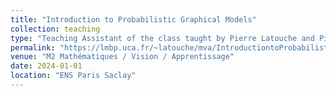 ```yaml
---
title: "Introduction to Probabilistic Graphical Models"
collection: teaching
type: "Teaching Assistant of the class taught by Pierre Latouche and Pierre-Alexandre Mattei"
permalink: "https://lmbp.uca.fr/~latouche/mva/IntroductiontoProbabilisticGraphicalModelsMVA.html"
venue: "M2 Mathématiques / Vision / Apprentissage"
date: 2024-01-01
location: "ENS Paris Saclay"
---
```

<!-- 
This is a description of a teaching experience. You can use markdown like any other post.

Heading 1
======

Heading 2
======

Heading 3
====== -->